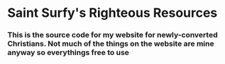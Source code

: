 # Saint Surfy's Righteous Resources
### This is the source code for my website for newly-converted Christians. Not much of the things on the website are mine anyway so everythings free to use